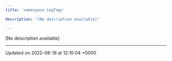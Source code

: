 ```yaml
---
title: 'namespace LogTags'

description: "[No description available]"

---
```







[No description available]






-------------------------------

Updated on 2022-08-18 at 12:10:04 +0000